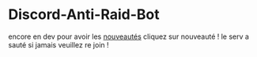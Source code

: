 # Discord-Anti-Raid-Bot

encore en dev pour avoir les [nouveautés](https://discord.gg/hRsFuaNmMS) cliquez sur nouveauté ! le serv a sauté si jamais veuillez re join !
